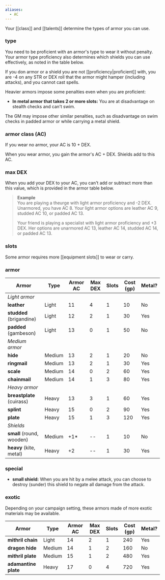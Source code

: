 ```yaml
---
aliases:
  - AC
---
```

Your [[class]] and [[talents]] determine the types of armor you can use.
### type

You need to be proficient with an armor's type to wear it without penalty.  Your armor type proficiency also determines which shields you can use effectively, as noted in the table below. 

If you don armor or a shield you are not [[proficiency|proficient]] with, you are -4 on any STR or DEX roll that the armor might hamper (including attacks), and you cannot cast spells.

Heavier armors impose some penalties even when you are proficient:

* **In metal armor that takes 2 or more slots:** You are at disadvantage on stealth checks and can't swim.

The GM may impose other similar penalties, such as disadvantage on swim checks in padded armor or while carrying a metal shield.

### armor class (AC)

If you wear no armor, your AC is 10 + DEX.

When you wear armor, you gain the armor's AC + DEX.  Shields add to this AC. 

### max DEX

When you add your DEX to your AC, you can't add or subtract more than this value, which is provided in the armor table below.  

> **Example**  
> You are playing a theurge with light armor proficiency and -2 DEX.  Unarmored, you have AC 8.  Your light armor options are leather AC 9, studded AC 10, or padded AC 13.
> 
> Your friend is playing a specialist with light armor proficiency and +3 DEX. Her options are unarmored AC 13, leather AC 14, studded AC 14, or padded AC 13.

### slots

Some armor requires more [[equipment slots]] to wear or carry.

### armor

| Armor                     | Type   | Armor AC | Max DEX | Slots | Cost (gp) | Metal? |
| ------------------------- | ------ | -------- | ------- | ----- | --------- | ------ |
| *Light armor*             |        |          |         |       |           |        |
| **leather**               | Light  | 11       | 4       | 1     | 10        | No     |
| **studded** (brigandine)  | Light  | 12       | 2       | 1     | 30        | Yes    |
| **padded** (gambeson)     | Light  | 13       | 0       | 1     | 50        | No     |
| *Medium armor*            |        |          |         |       |           |        |
| **hide**                  | Medium | 13       | 2       | 1     | 20        | No     |
| **ringmail**              | Medium | 13       | 2       | 1     | 30        | Yes    |
| **scale**                 | Medium | 14       | 0       | 2     | 60        | Yes    |
| **chainmail**             | Medium | 14       | 1       | 3     | 80        | Yes    |
| *Heavy armor*             |        |          |         |       |           |        |
| **breastplate** (cuirass) | Heavy  | 13       | 3       | 1     | 60        | Yes    |
| **splint**                | Heavy  | 15       | 0       | 2     | 90        | Yes    |
| **plate**                 | Heavy  | 15       | 1       | 3     | 120       | Yes    |
| *Shields*                 |        |          |         |       |           |        |
| **small** (round, wooden) | Medium | +1*      | --      | 1     | 10        | No     |
| **heavy** (kite, metal)   | Heavy  | +2       | --      | 1     | 30        | Yes    |
### special

* **small shield:** When you are hit by a melee attack, you can choose to destroy (sunder) this shield to negate all damage from the attack.

### exotic

Depending on your campaign setting, these armors made of more exotic materials may be available.

| Armor                | Type   | Armor AC | Max DEX | Slots | Cost (gp) | Metal? |
| -------------------- | ------ | -------- | ------- | ----- | --------- | ------ |
| **mithril chain**    | Light  | 14       | 2       | 1     | 240       | Yes    |
| **dragon hide**      | Medium | 14       | 1       | 2     | 160       | No     |
| **mithril plate**    | Medium | 15       | 1       | 2     | 480       | Yes    |
| **adamantine plate** | Heavy  | 17       | 0       | 4     | 720       | Yes    |
